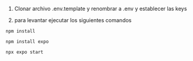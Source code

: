 1. Clonar archivo .env.template y renombrar a .env y establecer las keys

2. para levantar ejecutar los siguientes comandos

 ```
 npm install
 ```

 ```
npm install expo
 ```

 ```
npx expo start
 ```
